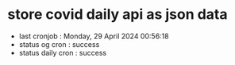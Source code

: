 # store covid daily api as json data

- last cronjob : Monday, 29 April 2024 00:56:18
- status og cron : success
- status daily cron : success
      
      